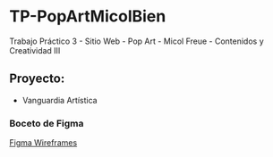 # TP-PopArtMicolBien
Trabajo Práctico 3 - Sitio Web - Pop Art - Micol Freue - Contenidos y Creatividad III
## Proyecto:
- Vanguardia Artística

### Boceto de Figma
<a href='https://www.figma.com/file/qo1dg2NeXiqLvDrPzB8rZm/Contenidos-Y-Creatividad-II-Momento-3-WEB-Bad-Bunny?type=design&node-id=0%3A1&t=LdigSQFkCXdtK0Ul-1'>Figma Wireframes</a>
